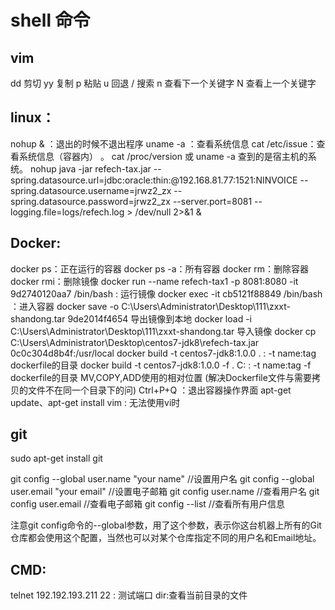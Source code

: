 # shell 命令

## vim

dd 剪切
yy 复制
p 粘贴
u 回退
/ 搜索
n 查看下一个关键字
N 查看上一个关键字

## linux：
nohup & ：退出的时候不退出程序
uname -a ：查看系统信息
cat /etc/issue：查看系统信息（容器内） 。 cat /proc/version 或 uname -a 查到的是宿主机的系统。
nohup java -jar refech-tax.jar --spring.datasource.url=jdbc:oracle:thin:@192.168.81.77:1521:NINVOICE --spring.datasource.username=jrwz2_zx  --spring.datasource.password=jrwz2_zx  --server.port=8081  --logging.file=logs/refech.log   > /dev/null 2>&1 &


## Docker:
docker ps：正在运行的容器
docker ps -a：所有容器
docker rm：删除容器
docker rmi：删除镜像
docker run --name refech-tax1 -p 8081:8080 -it 9d2740120aa7  /bin/bash : 运行镜像
docker exec -it cb5121f88849 /bin/bash ：进入容器
docker save -o C:\Users\Administrator\Desktop\111\zxxt-shandong.tar 9de2014f4654   导出镜像到本地
docker load -i C:\Users\Administrator\Desktop\111\zxxt-shandong.tar  导入镜像
docker cp C:\Users\Administrator\Desktop\centos7-jdk8\refech-tax.jar 0c0c304d8b4f:/usr/local
docker build -t centos7-jdk8:1.0.0 . :  -t name:tag dockerfile的目录
docker build -t centos7-jdk8:1.0.0 -f . C:  :  -t name:tag  -f dockerfile的目录 MV,COPY,ADD使用的相对位置  (解决Dockerfile文件与需要拷贝的文件不在同一个目录下的问)
Ctrl+P+Q ：退出容器操作界面
apt-get update、apt-get install vim : 无法使用vi时


## git

sudo apt-get install git

git config --global user.name "your name"        //设置用户名
git config --global user.email "your email"        //设置电子邮箱
git config user.name                                   //查看用户名
git config user.email                                  //查看电子邮箱
git config --list                                      //查看所有用户信息

注意git config命令的--global参数，用了这个参数，表示你这台机器上所有的Git仓库都会使用这个配置，当然也可以对某个仓库指定不同的用户名和Email地址。

## CMD:
telnet 192.192.193.211 22 : 测试端口
dir:查看当前目录的文件
